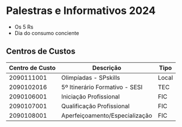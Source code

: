 # Palestras e Informativos 2024
- Os 5 Rs
- Dia do consumo conciente
## Centros de Custos
| Centro de Custo | Descrição |Tipo|
|-|-|-|
|2090111001|Olimpíadas - SPskills|Local|
|2090102016|5º Itinerário Formativo - SESI|TEC|
|2090106001|Iniciação Profissional|FIC|
|2090107001|Qualificação Profissional|FIC|
|2090108001|Aperfeiçoamento/Especialização|FIC|